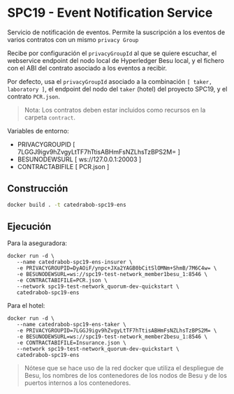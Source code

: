 # SPC19 - Event Notification Service

Servicio de notificación de eventos. Permite la suscripción a los eventos de varios contratos con un mismo `privacy Group`

Recibe por configuración el `privacyGroupId` al que se quiere escuchar, el webservice endpoint del nodo local de Hyperledger Besu local, y el fichero con el ABI del contrato asociado a los eventos a recibir.

Por defecto, usa el `privacyGroupId` asociado a la combinación `[ taker, laboratory ]`, el endpoint del nodo del `taker` (hotel) del proyecto SPC19, y el contrato `PCR.json`.

> Nota: Los contratos deben estar incluidos como recursos en la carpeta `contract`.

Variables de entorno:

   - PRIVACYGROUPID [ 7LGGJ9igv9hZvgyLtTF7hTtisABHmFsNZLhsTzBPS2M= ]
   - BESUNODEWSURL [ ws://127.0.0.1:20003 ]
   - CONTRACTABIFILE [ PCR.json ]

## Construcción

```sh
docker build . -t catedrabob-spc19-ens
```

## Ejecución

Para la aseguradora:

```
docker run -d \
   --name catedrabob-spc19-ens-insurer \
   -e PRIVACYGROUPID=DyAOiF/ynpc+JXa2YAGB0bCitSlOMNm+ShmB/7M6C4w= \
   -e BESUNODEWSURL=ws://spc19-test-network_member1besu_1:8546 \
   -e CONTRACTABIFILE=PCR.json \
   --network spc19-test-network_quorum-dev-quickstart \
   catedrabob-spc19-ens
```

Para el hotel:

```
docker run -d \
   --name catedrabob-spc19-ens-taker \
   -e PRIVACYGROUPID=7LGGJ9igv9hZvgyLtTF7hTtisABHmFsNZLhsTzBPS2M= \
   -e BESUNODEWSURL=ws://spc19-test-network_member2besu_1:8546 \
   -e CONTRACTABIFILE=Insurance.json \
   --network spc19-test-network_quorum-dev-quickstart \
   catedrabob-spc19-ens
```

> Nótese que se hace uso de la red docker que utiliza el despliegue de Besu, los nombres de los contenedores de los nodos de Besu y de los puertos internos a los contenedores.